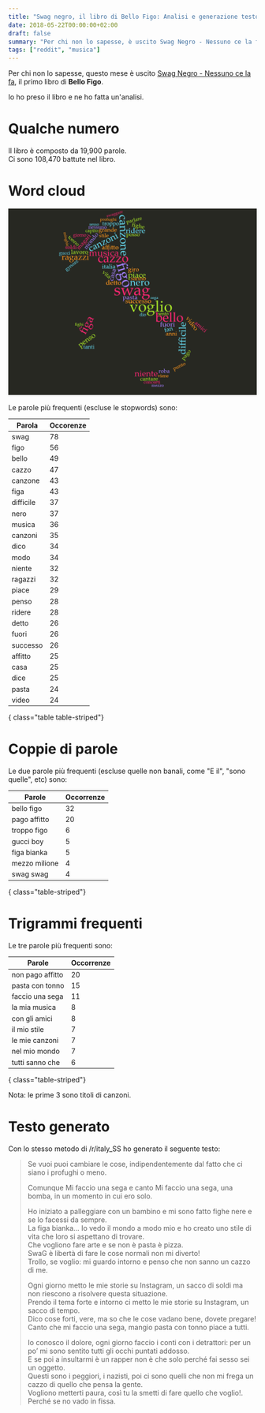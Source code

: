 ```yaml
---
title: "Swag negro, il libro di Bello Figo: Analisi e generazione testo"
date: 2018-05-22T00:00:00+02:00
draft: false
summary: "Per chi non lo sapesse, è uscito Swag Negro - Nessuno ce la fa, il primo libro di **Bello Figo**. Io ho preso il libro e ne ho fatta un'analisi."
tags: ["reddit", "musica"]
---
```


Per chi non lo sapesse, questo mese è uscito [Swag Negro - Nessuno ce la fa](https://img.ibs.it/images/9788817101875_0_0_0_75.jpg), il primo libro di **Bello Figo**.

Io ho preso il libro e ne ho fatta un'analisi.

# Qualche numero

Il libro è composto da 19,900 parole.  
Ci sono 108,470 battute nel libro.

# Word cloud

![Word cloud di Swag Negro](/images/swag-negro-word-cloud.png)

Le parole più frequenti (escluse le stopwords) sono:

Parola|Occorenze
---|---
swag|78
figo|56
bello|49
cazzo|47
canzone|43
figa|43
difficile|37
nero|37
musica|36
canzoni|35
dico|34
modo|34
niente|32
ragazzi|32
piace|29
penso|28
ridere|28
detto|26
fuori|26
successo|26
affitto|25
casa|25
dice|25
pasta|24
video|24
{ class="table table-striped"} 

# Coppie di parole

Le due parole più frequenti (escluse quelle non banali, come "E il", "sono quelle", etc) sono:

Parole | Occorrenze
--|--
bello figo | 32
pago affitto | 20
troppo figo | 6
gucci boy | 5
figa bianka | 5
mezzo milione | 4
swag swag | 4
{ class="table-striped"} 

# Trigrammi frequenti

Le tre parole più frequenti sono:

Parole | Occorrenze
--|--
non pago affitto | 20
pasta con tonno | 15
faccio una sega | 11
la mia musica | 8
con gli amici | 8
il mio stile | 7
le mie canzoni | 7
nel mio mondo | 7
tutti sanno che | 6
{ class="table-striped"} 

Nota: le prime 3 sono titoli di canzoni.

# Testo generato

Con lo stesso metodo di /r/italy_SS ho generato il seguente testo:

> 
> Se vuoi puoi cambiare le cose, indipendentemente dal fatto che ci siano i profughi o meno.  
> 
> Comunque Mi faccio una sega e canto Mi faccio una sega, una bomba, in un momento in cui ero solo.  
> 
> Ho iniziato a palleggiare con un bambino e mi sono fatto fighe nere e se lo facessi da sempre.  
> La figa bianka… Io vedo il mondo a modo mio e ho creato uno stile di vita che loro si aspettano di trovare.  
> Che vogliono fare arte e se non è pasta è pizza.  
> SwaG è libertà di fare le cose normali non mi diverto!  
> Trollo, se voglio: mi guardo intorno e penso che non sanno un cazzo di me.  
> 
> Ogni giorno metto le mie storie su Instagram, un sacco di soldi ma non riescono a risolvere questa situazione.  
> Prendo il tema forte e intorno ci metto le mie storie su Instagram, un sacco di tempo.  
> Dico cose forti, vere, ma so che le cose vadano bene, dovete pregare!  
> Canto che mi faccio una sega, mangio pasta con tonno piace a tutti.  
> 
> Io conosco il dolore, ogni giorno faccio i conti con i detrattori: per un po’ mi sono sentito tutti gli occhi puntati addosso.  
> E se poi a insultarmi è un rapper non è che solo perché fai sesso sei un oggetto.  
> Questi sono i peggiori, i nazisti, poi ci sono quelli che non mi frega un cazzo di quello che pensa la gente.  
> Vogliono metterti paura, così tu la smetti di fare quello che voglio!. Perché se no vado in fissa.  

